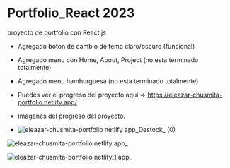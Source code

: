 # Portfolio_React 2023
proyecto de portfolio con React.js
* Agregado boton de cambio de tema claro/oscuro (funcional)
* Agregado menu con Home, About, Project (no esta terminado totalmente)
* Agregado menu hamburguesa (no esta terminado totalmente)

* Puedes ver el progreso del proyecto aqui  =>  https://eleazar-chusmita-portfolio.netlify.app/
* Imagenes del progreso del proyecto.

* ![eleazar-chusmita-portfolio netlify app_Destock_ (0)](https://github.com/tecni2/Practicing-css-Change-Background/assets/29103120/da611cda-006e-41e7-a4c2-4414bd91624d)

![eleazar-chusmita-portfolio netlify app_](https://github.com/tecni2/Practicing-css-Change-Background/assets/29103120/f9c70a84-d7ed-4f44-bacd-44ab168a3d21)

![eleazar-chusmita-portfolio netlify_1 app_](https://github.com/tecni2/Practicing-css-Change-Background/assets/29103120/840a666a-c659-4dd5-baf1-988632fb62e2)

